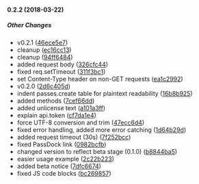 #### 0.2.2 (2018-03-22)

##### Other Changes

*  v0.2.1 ([46ece5e7](https://github.com/fvdm/nodejs-passdock/commit/46ece5e7d1a92865d1ac6515151a25f23e20b417))
*  cleanup ([ec16cc13](https://github.com/fvdm/nodejs-passdock/commit/ec16cc13a468a6d8721015ca37b69a9912b9fb88))
*  cleanup ([94ff6484](https://github.com/fvdm/nodejs-passdock/commit/94ff6484e58cd99b95a4a9de3c9ef19ca4b4679a))
*  added request body ([326cfc44](https://github.com/fvdm/nodejs-passdock/commit/326cfc44dd28926582b867de63890318c64eaae1))
*  fixed req.setTimeout ([311f3bc1](https://github.com/fvdm/nodejs-passdock/commit/311f3bc1bb62e13a502e4e727712e8f046b1af63))
*  set Content-Type header on non-GET requests ([ea1c2992](https://github.com/fvdm/nodejs-passdock/commit/ea1c29921bb88620226f03b77d7046183c8f596c))
*  v0.2.0 ([2d6c405d](https://github.com/fvdm/nodejs-passdock/commit/2d6c405d5e3866ad11d18b4e343e433abc23046e))
*  indent passes.create table for plaintext readability ([16b8b925](https://github.com/fvdm/nodejs-passdock/commit/16b8b92541f24d7fb7959a8172e61fb401d674d6))
*  added methods ([7cef66dd](https://github.com/fvdm/nodejs-passdock/commit/7cef66dd18152cde73273b451848728d3be2ecaf))
*  added unlicense text ([a101a3ff](https://github.com/fvdm/nodejs-passdock/commit/a101a3ffdd89ccabeefdc527f44796f65a0e5148))
*  explain api.token ([cf7da1e4](https://github.com/fvdm/nodejs-passdock/commit/cf7da1e4b6ee27585a6206831bf7368e65db1d5c))
*  force UTF-8 conversion and trim ([47ecc6d4](https://github.com/fvdm/nodejs-passdock/commit/47ecc6d40a97fe64142acb6b14da4cca6a269e1d))
*  fixed error handling, added more error catching ([1d64b29d](https://github.com/fvdm/nodejs-passdock/commit/1d64b29d037731117204d66f2d6a0a404d6e2b93))
*  added request timeout (30s) ([7f252bcc](https://github.com/fvdm/nodejs-passdock/commit/7f252bcc6f9fef038296781f4bb75553af22af7a))
*  fixed PassDock link ([0982bcfb](https://github.com/fvdm/nodejs-passdock/commit/0982bcfb161edd9d5f4f9954afca45a24ad26fd8))
*  changed version to reflect beta stage (0.1.0) ([b8844ba5](https://github.com/fvdm/nodejs-passdock/commit/b8844ba54853e0ef11d8a7009191ed8864ac8f93))
*  easier usage example ([2c22b223](https://github.com/fvdm/nodejs-passdock/commit/2c22b223171c0e80bd9dc3edc2cbc2dd0ffedc66))
*  added beta notice ([7dfc6674](https://github.com/fvdm/nodejs-passdock/commit/7dfc66746a2e303bef7ead0054eaa21d68a0979f))
*  fixed JS code blocks ([bc269857](https://github.com/fvdm/nodejs-passdock/commit/bc269857c1595d44ecdbc03d2afa47fd6c4fe182))

